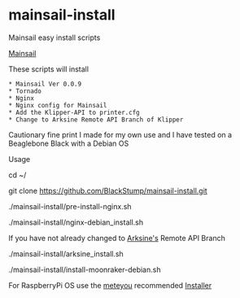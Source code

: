 # mainsail-install
Mainsail easy install scripts

[Mainsail](https://github.com/meteyou/mainsail)

These scripts will install

    * Mainsail Ver 0.0.9
    * Tornado
    * Nginx
    * Nginx config for Mainsail
    * Add the Klipper-API to printer.cfg
    * Change to Arksine Remote API Branch of Klipper
    
Cautionary fine print
I made for my own use and I have tested on a Beaglebone Black with a Debian OS

Usage

cd ~/

git clone https://github.com/BlackStump/mainsail-install.git

./mainsail-install/pre-install-nginx.sh

./mainsail-install/nginx-debian_install.sh

If you have not already changed to [Arksine's](https://github.com/Arksine/klipper/tree/work-web_server-20200131) Remote API Branch

./mainsail-install/arksine_install.sh

./mainsail-install/install-moonraker-debian.sh

For RaspberryPi OS
use the [meteyou](https://github.com/meteyou/mainsail) recommended [Installer](https://github.com/ArmyAg08/mainsail-installer)

